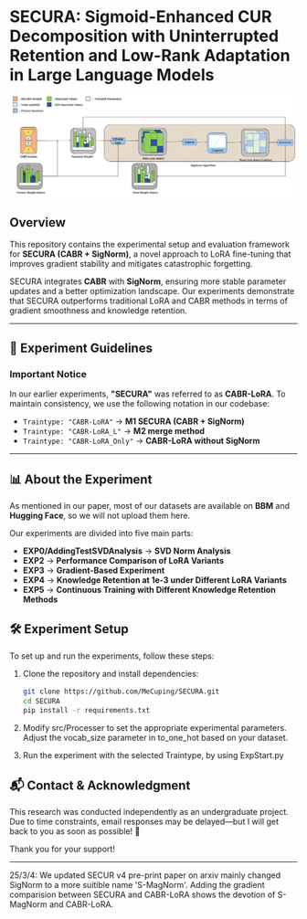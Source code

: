 # SECURA: Sigmoid-Enhanced CUR Decomposition with Uninterrupted Retention and Low-Rank Adaptation in Large Language Models  

![SECURA Principle](Update_SECURA.jpg)  

## Overview  
This repository contains the experimental setup and evaluation framework for **SECURA (CABR + SigNorm)**, a novel approach to LoRA fine-tuning that improves gradient stability and mitigates catastrophic forgetting.  

SECURA integrates **CABR** with **SigNorm**, ensuring more stable parameter updates and a better optimization landscape. Our experiments demonstrate that SECURA outperforms traditional LoRA and CABR methods in terms of gradient smoothness and knowledge retention.  

---

## 🔬 Experiment Guidelines  

### **Important Notice**  
In our earlier experiments, **"SECURA"** was referred to as **CABR-LoRA**. To maintain consistency, we use the following notation in our codebase:  

- `Traintype: "CABR-LoRA"` → **M1 SECURA (CABR + SigNorm)**  
- `Traintype: "CABR-LoRA_L"` → **M2 merge method**  
- `Traintype: "CABR-LoRA_Only"` → **CABR-LoRA without SigNorm**  

---

## 📊 About the Experiment  
As mentioned in our paper, most of our datasets are available on **BBM** and **Hugging Face**, so we will not upload them here.  

Our experiments are divided into five main parts:  

- **EXP0/AddingTestSVDAnalysis** → **SVD Norm Analysis**  
- **EXP2** → **Performance Comparison of LoRA Variants**  
- **EXP3** → **Gradient-Based Experiment**  
- **EXP4** → **Knowledge Retention at 1e-3 under Different LoRA Variants**  
- **EXP5** → **Continuous Training with Different Knowledge Retention Methods**  

## 🛠 **Experiment Setup**  
To set up and run the experiments, follow these steps:  

1. Clone the repository and install dependencies:  
   ```bash
   git clone https://github.com/MeCuping/SECURA.git
   cd SECURA  
   pip install -r requirements.txt  

2. Modify src/Processer to set the appropriate experimental parameters.
Adjust the vocab_size parameter in to_one_hot based on your dataset.

3. Run the experiment with the selected Traintype, by using ExpStart.py

## 📬 Contact & Acknowledgment
This research was conducted independently as an undergraduate project. Due to time constraints, email responses may be delayed—but I will get back to you as soon as possible! 🚀

Thank you for your support!

---

25/3/4: We updated SECUR v4 pre-print paper on arxiv mainly changed SigNorm to a more suitible name 'S-MagNorm'. Adding the gradient comparision between SECURA and CABR-LoRA shows the devotion of S-MagNorm and CABR-LoRA.
